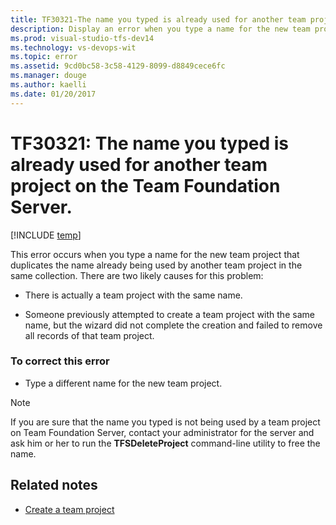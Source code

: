 ```yaml
---
title: TF30321-The name you typed is already used for another team project | Team Services & TFS
description: Display an error when you type a name for the new team project that duplicates the name already being used by another team project on the same server.
ms.prod: visual-studio-tfs-dev14
ms.technology: vs-devops-wit
ms.topic: error
ms.assetid: 9cd0bc58-3c58-4129-8099-d8849cece6fc
ms.manager: douge
ms.author: kaelli
ms.date: 01/20/2017
---
```



# TF30321: The name you typed is already used for another team project on the Team Foundation Server.

[!INCLUDE [temp](../../_shared/dev15-version-header.md)]

This error occurs when you type a name for the new team project that duplicates the name already being used by another team project in the same collection.  There are two likely causes for this problem:  
  
-   There is actually a team project with the same name.  
  
-   Someone previously attempted to create a team project with the same name, but the wizard did not complete the creation and failed to remove all records of that team project.  
  
### To correct this error  
  
-   Type a different name for the new team project.  
  
> [!NOTE]
>  If you are sure that the name you typed is not being used by a team project on Team Foundation Server, contact your administrator for the server and ask him or her to run the **TFSDeleteProject** command-line utility to free the name.

## Related notes
- [Create a team project](../../../setup-admin/create-team-project.md) 